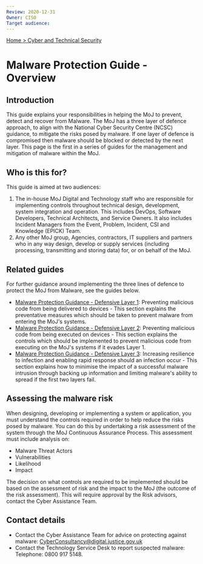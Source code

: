 ```yaml
---
Review: 2020-12-31
Owner: CISO
Target audience:
---
```


[Home > Cyber and Technical Security](home-security-policies-guides.md)

# Malware Protection Guide - Overview

## Introduction

This guide explains your responsibilities in helping the MoJ to prevent, detect and recover from Malware. The MoJ has a three layer of defence approach, to align with the National Cyber Security Centre (NCSC) guidance, to mitigate the risks posed by malware. If one layer of defence is compromised then malware should be blocked or detected by the next layer. This page is the first in a series of guides for the management and mitigation of malware within the MoJ.

## Who is this for?

This guide is aimed at two audiences:

1. The in-house MoJ Digital and Technology staff who are responsible for implementing controls throughout technical design, development, system integration and operation. This includes DevOps, Software Developers, Technical Architects, and Service Owners. It also includes Incident Managers from the Event, Problem, Incident, CSI and Knowledge (EPICK) Team.
2. Any other MoJ group, Agencies, contractors, IT suppliers and partners who in any way design, develop or supply services (including processing, transmitting and storing data) for, or on behalf of the MoJ.

## Related guides

For further guidance around implementing the three lines of defence to protect the MoJ from Malware, see the guides below.

* [Malware Protection Guidance - Defensive Layer 1](malware-protection-guidance-defensive-layer-1.md): Preventing malicious code from being delivered to devices - This section explains the preventative measures which should be taken to prevent malware from entering the MoJ's systems.
* [Malware Protection Guidance - Defensive Layer 2](malware-protection-guidance-defensive-layer-2.md): Preventing malicious code from being executed on devices - This section explains the controls which should be implemented to prevent malicious code from executing on the MoJ's systems if it evades Layer 1.
* [Malware Protection Guidance - Defensive Layer 3](malware-protection-guidance-defensive-layer-3.md): Increasing resilience to infection and enabling rapid response should an infection occur - This section explains how to minimise the impact of a successful malware intrusion through backing up information and limiting malware's ability to spread if the first two layers fail.

## Assessing the malware risk

When designing, developing or implementing a system or application, you must understand the controls required in order to help reduce the risks posed by malware. You can do this by undertaking a risk assessment of the system through the MoJ Continuous Assurance Process. This assessment must include analysis on:

* Malware Threat Actors
* Vulnerabilities
* Likelihood
* Impact

The decision on what controls are required to be implemented should be based on the assessment of risk and the impact to the MoJ (the outcome of the risk assessment). This will require approval by the Risk advisors, contact the Cyber Assistance Team.

## Contact details

* Contact the Cyber Assistance Team for advice on protecting against malware: [CyberConsultancy@digital.justice.gov.uk](mailto:CyberConsultancy@digital.justice.gov.uk)
* Contact the Technology Service Desk to report suspected malware:<br/>Telephone: 0800 917 5148.
